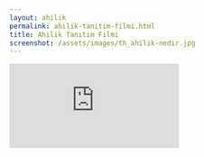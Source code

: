 ```yaml
---
layout: ahilik
permalink: ahilik-tanitim-filmi.html
title: Ahilik Tanıtım Filmi
screenshot: /assets/images/th_ahilik-nedir.jpg
---
```

<div >
    <iframe class="youtube" src="https://www.youtube.com/embed/PnENO7O2eAc" frameborder="0" allow="accelerometer; autoplay; clipboard-write; encrypted-media; gyroscope; picture-in-picture" allowfullscreen></iframe>
  </div>